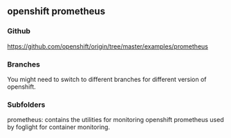 ## openshift prometheus ##
### Github ###
https://github.com/openshift/origin/tree/master/examples/prometheus 
### Branches ###
You might need to switch to different branches for different version of openshift.
### Subfolders ###
prometheus: contains the utilities for monitoring openshift prometheus used by foglight for container monitoring.